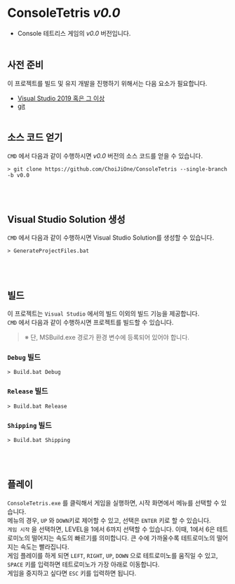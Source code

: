 # ConsoleTetris *v0.0*
- Console 테트리스 게임의 *v0.0* 버전입니다.
<br><br>


## 사전 준비

이 프로젝트를 빌드 및 유지 개발을 진행하기 위해서는 다음 요소가 필요합니다.
- [Visual Studio 2019 혹은 그 이상](https://visualstudio.microsoft.com/ko/)
- [git](https://git-scm.com/)
<br><br>


## 소스 코드 얻기

`CMD` 에서 다음과 같이 수행하시면 *v0.0* 버전의 소스 코드를 얻을 수 있습니다.
```
> git clone https://github.com/ChoiJiOne/ConsoleTetris --single-branch -b v0.0
```
<br><br>


## Visual Studio Solution 생성

`CMD` 에서 다음과 같이 수행하시면 Visual Studio Solution를 생성할 수 있습니다.
```
> GenerateProjectFiles.bat
```
<br><br>


## 빌드

이 프로젝트는 `Visual Studio` 에서의 빌드 이외의 빌드 기능을 제공합니다.  
`CMD` 에서 다음과 같이 수행하시면 프로젝트를 빌드할 수 있습니다.  

> ※ 단, MSBuild.exe 경로가 환경 변수에 등록되어 있어야 합니다.

### `Debug` 빌드
```
> Build.bat Debug
```

### `Release` 빌드
```
> Build.bat Release
```

### `Shipping` 빌드
```
> Build.bat Shipping
```
<br><br>


## 플레이

`ConsoleTetris.exe` 를 클릭해서 게임을 실행하면, 시작 화면에서 메뉴를 선택할 수 있습니다.  
메뉴의 경우, `UP` 와 `DOWN`키로 제어할 수 있고, 선택은 `ENTER` 키로 할 수 있습니다.  
`게임 시작` 을 선택하면, LEVEL을 1에서 6까지 선택할 수 있습니다. 이때, 1에서 6은 테트로미노의 떨어지는 속도의 빠르기를 의미합니다. 큰 수에 가까울수록 테트로미노의 떨어지는 속도는 빨라집니다.  
게임 플레이를 하게 되면 `LEFT`, `RIGHT`, `UP`, `DOWN` 으로 테트로미노를 움직일 수 있고, `SPACE` 키를 입력하면 테트로미노가 가장 아래로 이동합니다.  
게임을 중지하고 싶다면 `ESC` 키를 입력하면 됩니다.
